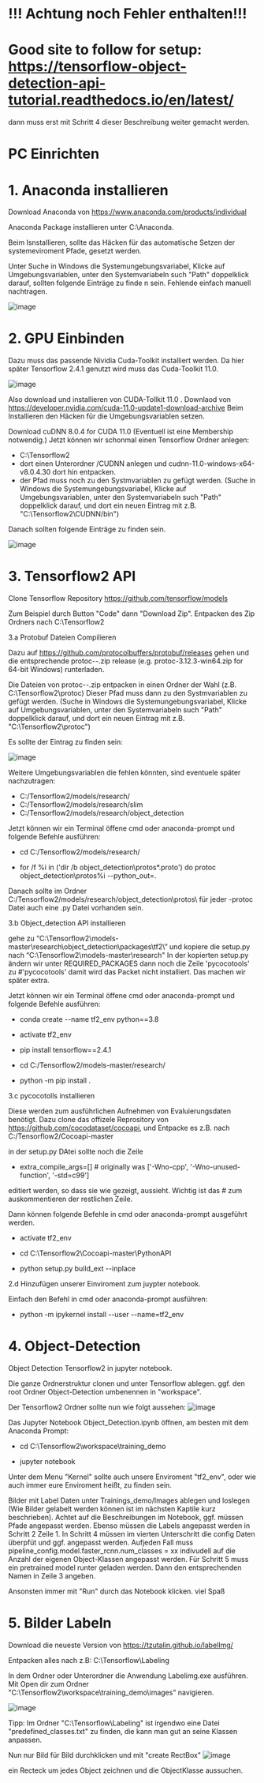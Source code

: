 # !!! Achtung noch Fehler enthalten!!!
# Good site to follow for setup: https://tensorflow-object-detection-api-tutorial.readthedocs.io/en/latest/
dann muss erst mit Schritt 4 dieser Beschreibung weiter gemacht werden.
# PC Einrichten
# 1. Anaconda installieren

Download Anaconda von https://www.anaconda.com/products/individual

Anaconda Package installieren unter C:\Anaconda.

Beim Isnstallieren, sollte das Häcken für das automatische Setzen der systemeviroment Pfade, gesetzt werden.

Unter Suche in Windows die Systemungebungsvariabel, Klicke auf Umgebungsvariablen, unter den Systemvariabeln such "Path" doppelklick darauf, sollten folgende Einträge zu finde n sein. Fehlende einfach manuell nachtragen.

![image](https://user-images.githubusercontent.com/84871742/120812007-e1b73a00-c54c-11eb-8184-27be9191347a.png)


# 2. GPU Einbinden
Dazu muss das passende Nividia Cuda-Toolkit installiert werden. Da hier später Tensorflow 2.4.1 genutzt wird muss das Cuda-Toolkit 11.0.

![image](https://user-images.githubusercontent.com/84871742/120808852-c72f9180-c549-11eb-8972-de28324aa56a.png)


Also download und installieren von CUDA-Tollkit 11.0 . Downlaod von https://developer.nvidia.com/cuda-11.0-update1-download-archive
Beim Installieren den Häcken für die Umgebungsvariablen setzen.

Download cuDNN 8.0.4 for CUDA 11.0 (Eventuell ist eine Membership notwendig.)
Jetzt können wir schonmal einen Tensorflow Ordner anlegen:

- C:\Tensorflow2
- dort einen Unterordner /CUDNN  anlegen und cudnn-11.0-windows-x64-v8.0.4.30  dort hin entpacken.
- der Pfad muss noch zu den Systmvariablen zu gefügt werden. (Suche in Windows die Systemungebungsvariabel, Klicke auf Umgebungsvariablen, unter den Systemvariabeln such "Path" doppelklick darauf, und dort ein neuen Eintrag mit z.B. "C:\Tensorflow2\CUDNN/bin")

Danach sollten folgende Einträge zu finden sein.

![image](https://user-images.githubusercontent.com/84871742/120811715-92710980-c54c-11eb-9575-4cf58be77133.png)


# 3. Tensorflow2 API

Clone Tensorflow Repository  https://github.com/tensorflow/models

Zum Beispiel durch Button "Code" dann "Download Zip".
Entpacken des Zip Ordners nach C:\Tensorflow2

3.a Protobuf Dateien Compilieren

Dazu auf https://github.com/protocolbuffers/protobuf/releases gehen und die entsprechende protoc-*-*.zip release (e.g. protoc-3.12.3-win64.zip for 64-bit Windows) runterladen.

Die Dateien von protoc-*-*.zip  entpacken in einen Ordner der Wahl (z.B. C:\Tensorflow2\protoc)
Dieser Pfad muss dann zu den Systmvariablen zu gefügt werden. (Suche in Windows die Systemungebungsvariabel, Klicke auf Umgebungsvariablen, unter den Systemvariabeln such "Path" doppelklick darauf, und dort ein neuen Eintrag mit z.B. "C:\Tensorflow2\protoc")

Es sollte der Eintrag zu finden sein:

![image](https://user-images.githubusercontent.com/84871742/120811826-b46a8c00-c54c-11eb-9b88-338ecf18a53a.png)

Weitere Umgebungsvariablen die fehlen könnten, sind eventuele später nachzutragen:
- C:/Tensorflow2/models/research/
- C:/Tensorflow2/models/research/slim
- C:/Tensorflow2/models/research/object_detection

Jetzt können wir ein Terminal öffene cmd oder anaconda-prompt und folgende Befehle ausführen:

- cd C:/Tensorflow2/models/research/

- for /f %i in ('dir /b object_detection\protos\*.proto') do protoc object_detection\protos\%i --python_out=.

Danach sollte im Ordner C:/Tensorflow2/models/research/object_detection\protos\   für jeder -protoc Datei  auch eine .py Datei vorhanden sein.

3.b Object_detection API installieren

gehe zu “C:\Tensorflow2\models-master\research\object_detection\packages\tf2\”   und kopiere die setup.py  nach “C:\Tensorflow2\models-master\research\"
In der kopierten setup.py ändern wir unter REQUIRED_PACKAGES dann noch die Zeile  'pycocotools'  zu #'pycocotools'  damit wird das Packet nicht installiert. Das machen wir später extra.

Jetzt können wir ein Terminal öffene cmd oder anaconda-prompt und folgende Befehle ausführen:

- conda create --name tf2_env python==3.8

- activate tf2_env

- pip install tensorflow==2.4.1

- cd C:/Tensorflow2/models-master/research/

- python -m pip install .


3.c pycocotolls installieren

Diese werden zum ausführlichen Aufnehmen von Evaluierungsdaten benötigt.
Dazu clone das offizele Reprository von https://github.com/cocodataset/cocoapi,  und Entpacke es z.B. nach C:/Tensorflow2/Cocoapi-master

in der setup.py DAtei sollte noch die Zeile 
 - extra_compile_args=[] # originally was ['-Wno-cpp', '-Wno-unused-function', '-std=c99']

editiert werden, so dass sie wie gezeigt, aussieht. Wichtig ist das # zum auskommentieren der restlichen Zeile.

Dann können folgende Befehle in cmd oder anaconda-prompt ausgeführt werden.

- activate tf2_env

- cd C:\Tensorflow2\Cocoapi-master\PythonAPI

- python setup.py build_ext --inplace

2.d Hinzufügen unserer Einviroment zum juypter notebook.

Einfach den Befehl in cmd oder anaconda-prompt ausführen:

- python -m ipykernel install --user --name=tf2_env

# 4. Object-Detection
Object Detection Tensorflow2 in jupyter notebook.

Die ganze Ordnerstruktur clonen und unter Tensorflow ablegen. ggf. den root Ordner Object-Detection umbenennen in "workspace".

Der Tensorflow2 Ordner sollte nun wie folgt aussehen:
![image](https://user-images.githubusercontent.com/84871742/120813189-f516d500-c54d-11eb-8487-50f1719ff142.png)


Das Jupyter Notebook  Object_Detection.ipynb   öffnen, am besten mit dem Anaconda Prompt:

- cd C:\Tensorflow2\workspace\training_demo

- jupyter notebook

Unter dem Menu "Kernel" sollte auch unsere Enviroment "tf2_env", oder wie auch immer eure Enviroment heißt, zu finden sein. 

Bilder mit Label Daten unter Trainings_demo/Images  ablegen und loslegen (Wie Bilder gelabelt werden können ist im nächsten Kaptile kurz beschrieben). Achtet auf die Beschreibungen im Notebook, ggf. müssen Pfade angepasst werden.
Ebenso müssen die Labels angepasst werden in Schritt 2  Zeile 1.
In Schritt 4     müssen im vierten Unterschritt die config Daten überpfüt und ggf. angepasst werden. Aufjeden Fall muss pipeline_config.model.faster_rcnn.num_classes = xx  indivudell auf die  Anzahl der eigenen Object-Klassen angepasst werden. 
Für Schritt 5  muss ein pretrained model runter geladen werden. Dann den entsprechenden Namen in Zeile 3 angeben.

Ansonsten immer mit "Run" durch das Notebook klicken.
viel Spaß

# 5. Bilder Labeln
Download die neueste Version von https://tzutalin.github.io/labelImg/

Entpacken alles nach z.B: C:\Tensorflow\Labeling

In dem Ordner oder Unterordner die Anwendung Labelimg.exe ausführen.
Mit Open dir zum  Ordner  "C:\Tensorflow2\workspace\training_demo\images" navigieren.

![image](https://user-images.githubusercontent.com/84871742/120816030-ac145000-c550-11eb-8cdb-24e121409835.png)


Tipp: Im Ordner  "C:\Tensorflow\Labeling"  ist irgendwo eine Datei "predefined_classes.txt" zu finden, die kann man gut an seine Klassen anpassen. 

Nun nur Bild für Bild durchklicken und mit "create RectBox"  ![image](https://user-images.githubusercontent.com/84871742/120815690-5b045c00-c550-11eb-8276-af7702ca5ab8.png)

ein Recteck um jedes Object zeichnen und die ObjectKlasse aussuchen.



